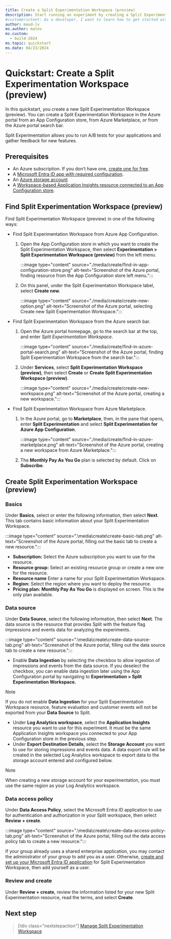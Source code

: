 ```yaml
---
title: Create a Split Experimentation Workspace (preview)
description: Start running an experiment by creating a Split Experimentation Workspace (preview) from an App Configuration store, from Azure Marketplace, or from the Azure search bar.
#customerintent: As a developer, I want to learn how to get started with Split Experimentation, by creating a Split Experimentation workspace.
author: maud-lv
ms.author: malev
ms.custom:
  - build-2024
ms.topic: quickstart
ms.date: 04/23/2024
---
```


# Quickstart: Create a Split Experimentation Workspace (preview)

In this quickstart, you create a new Split Experimentation Workspace (preview). You can create a Split Experimentation Workspace in the Azure portal from an App Configuration store, from Azure Marketplace, or from the Azure portal search bar.

Split Experimentation allows you to run A/B tests for your applications and gather feedback for new features.

## Prerequisites

- An Azure subscription. If you don’t have one, [create one for free](https://azure.microsoft.com/free/).
- A [Microsoft Entra ID app with required configuration](./how-to-set-up-data-access.md).
- An [Azure storage account](../../storage/common/storage-account-create.md)
- A [Workspace-based Application Insights resource connected to an App Configuration store](../../azure-app-configuration/run-experiments-aspnet-core.md#connect-an-application-insights-preview-resource-to-your-configuration-store).

## Find Split Experimentation Workspace (preview)

Find Split Experimentation Workspace (preview) in one of the following ways:

- Find Split Experimentation Workspace from Azure App Configuration.

    1. Open the App Configuration store in which you want to create the Split Experimentation Workspace, then select **Experimentation > Split Experimentation Workspace (preview)** from the left menu.

        :::image type="content" source="./media/create/find-in-app-configuration-store.png" alt-text="Screenshot of the Azure portal, finding resource from the App Configuration store left menu.":::
    1. On this panel, under the Split Experimentation Workspace label, select **Create new**.

        :::image type="content" source="./media/create/create-new-option.png" alt-text="Screenshot of the Azure portal, selecting Create new Split Experimentation Workspace.":::

- Find Split Experimentation Workspace from the Azure search bar.

    1. Open the Azure portal homepage, go to the search bar at the top, and enter *Split Experimentation Workspace*.

        :::image type="content" source="./media/create/find-in-azure-portal-search.png" alt-text="Screenshot of the Azure portal, finding Split Experimentation Workspace from the search bar.":::

    1. Under **Services**, select **Split Experimentation Workspace (preview)**, then select **Create** or **Create Split Experimentation Workspace (preview)**.

        :::image type="content" source="./media/create/create-new-workspace.png" alt-text="Screenshot of the Azure portal, creating a new workspace.":::

- Find Split Experimentation Workspace from Azure Marketplace.

    1. In the Azure portal, go to **Marketplace**, then, in the pane that opens, enter **Split Experimentation** and select **Split Experimentation for Azure App Configuration**.

        :::image type="content" source="./media/create/find-in-azure-marketplace.png" alt-text="Screenshot of the Azure portal, creating a new workspace from Azure Marketplace.":::

    1. The **Monthly Pay As You Go** plan is selected by default. Click on **Subscribe**.

## Create Split Experimentation Workspace (preview)

### Basics

Under **Basics**, select or enter the following information, then select **Next**. This tab contains basic information about your Split Experimentation Workspace.

:::image type="content" source=".\media\create\create-basic-tab.png" alt-text="Screenshot of the Azure portal, filling out the basic tab to create a new resource.":::

- **Subscription:** Select the Azure subscription you want to use for the resource.
- **Resource group:** Select an existing resource group or create a new one for the resource.
- **Resource name** Enter a name for your Split Experimentation Workspace.
- **Region:** Select the region where you want to deploy the resource.
- **Pricing plan:** **Monthly Pay As You Go** is displayed on screen. This is the only plan available.

### Data source

Under **Data Source**, select the following information, then select **Next**. The data source is the resource that provides Split with the feature flag impressions and events data for analyzing the experiments.

:::image type="content" source=".\media\create\create-data-source-tab.png" alt-text="Screenshot of the Azure portal, filling out the data source tab to create a new resource.":::

- Enable **Data Ingestion** by selecting the checkbox to allow ingestion of impressions and events from the data source. If you deselect the checkbox, you can enable data ingestion later using the App Configuration portal by navigating to **Experimentation > Split Experimentation Workspace.**

> [!NOTE]
> If you do not enable **Data Ingestion** for your Split Experimentation Workspace resource, feature evaluation and customer events will not be exported from your **Data Source** to Split.

- Under **Log Analytics workspace**, select the **Application Insights** resource you want to use for this experiment. It must be the same Application Insights workspace you connected to your App Configuration store in the previous step.
- Under **Export Destination Details**, select the **Storage Account** you want to use for storing impressions and events data. A data export rule will be created in the selected Log Analytics workspace to export data to the storage account entered and configured below.

> [!NOTE]
> When creating a new storage account for your experimentation, you must use the same region as your Log Analytics workspace.

### Data access policy

Under **Data Access Policy**, select the Microsoft Entra ID application to use for authentication and authorization in your Split workspace, then select **Review + create**.

:::image type="content" source=".\media\create\create-data-access-policy-tab.png" alt-text="Screenshot of the Azure portal, filling out the data access policy tab to create a new resource.":::

If your group already uses a shared enterprise application, you may contact the administrator of your group to add you as a user. Otherwise, [create and set up your Microsoft Entra ID application](../../partner-solutions/split-experimentation/how-to-set-up-data-access.md) for Split Experimentation Workspace, then add yourself as a user.

### Review and create

Under **Review + create**, review the information listed for your new Split Experimentation resource, read the terms, and select **Create**.

## Next step

> [!div class="nextstepaction"]
> [Manage Split Experimentation Workspace](manage.md)
